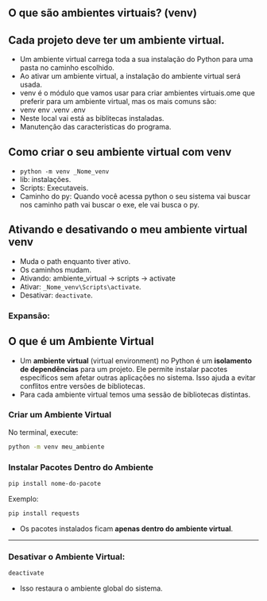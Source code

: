 ## O que são ambientes virtuais? (venv)
## **Cada projeto deve ter um ambiente virtual.**
-  Um ambiente virtual carrega toda a sua instalação do Python para uma pasta no caminho escolhido.
- Ao ativar um ambiente virtual, a instalação do ambiente virtual será usada.
- venv é o módulo que vamos usar para criar ambientes virtuais.ome que preferir para um ambiente virtual, mas os mais comuns são:
- venv env .venv .env
- Neste local vai está as biblitecas instaladas.
- Manutenção das caracteristicas do programa. 

## Como criar o seu ambiente virtual com venv
- `python -m venv _Nome_venv`
- lib: instalações.
- Scripts: Executaveis.
- Caminho do py: Quando você acessa python o seu sistema vai buscar nos caminho path vai buscar o exe, ele vai busca o py.
## Ativando e desativando o meu ambiente virtual venv
- Muda o path enquanto tiver ativo. 
- Os caminhos mudam.
- Ativando: ambiente_virtual -> scripts -> activate
- Ativar: `_Nome_venv\Scripts\activate`.
- Desativar: `deactivate`.


### Expansão: 
## O que é um Ambiente Virtual 
- Um **ambiente virtual** (virtual environment) no Python é um **isolamento de dependências** para um projeto. Ele permite instalar pacotes específicos sem afetar outras aplicações no sistema. Isso ajuda a evitar conflitos entre versões de bibliotecas.  
- Para cada ambiente virtual temos uma sessão de bibliotecas distintas.

### Criar um Ambiente Virtual
No terminal, execute:  
```bash
python -m venv meu_ambiente
```


### Instalar Pacotes Dentro do Ambiente
```bash
pip install nome-do-pacote
```
Exemplo:  
```bash
pip install requests
```
- Os pacotes instalados ficam **apenas dentro do ambiente virtual**.

---

### Desativar o Ambiente Virtual: 
```bash
deactivate
```
- Isso restaura o ambiente global do sistema.

